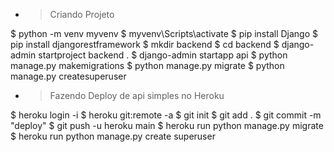 - > Criando Projeto

$ python -m venv myvenv
$ myvenv\Scripts\activate
$ pip install Django
$ pip install djangorestframework
$ mkdir backend
$ cd backend
$ django-admin startproject backend .
$ django-admin startapp api
$ python manage.py makemigrations
$ python manage.py migrate
$ python manage.py createsuperuser

- > Fazendo Deploy  de api simples no Heroku

$ heroku login -i
$ heroku git:remote -a <nome criado no site do heroku>
$ git init
$ git add .
$ git commit -m "deploy"
$ git push -u heroku main
$ heroku run python manage.py migrate
$ heroku run python manage.py create superuser


